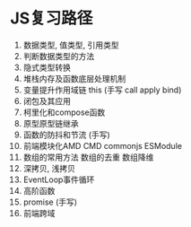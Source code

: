 # JS复习路径
1. 数据类型, 值类型, 引用类型
2. 判断数据类型的方法
3. 隐式类型转换
4. 堆栈内存及函数底层处理机制
5. 变量提升作用域链 this (手写 call apply bind)
6. 闭包及其应用
7. 柯里化和compose函数
8. 原型原型链继承
9. 函数的防抖和节流 (手写)
10. 前端模块化AMD CMD commonjs ESModule
11. 数组的常用方法 数组的去重 数组降维
12. 深拷贝, 浅拷贝
13. EventLoop事件循环
14. 高阶函数
15. promise (手写)
16. 前端跨域